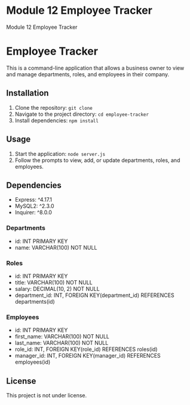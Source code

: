 # Module 12 Employee Tracker
 Module 12 Employee Tracker
# Employee Tracker

This is a command-line application that allows a business owner to view and manage departments, roles, and employees in their company.

## Installation

1. Clone the repository: `git clone`
2. Navigate to the project directory: `cd employee-tracker`
3. Install dependencies: `npm install`

## Usage

1. Start the application: `node server.js`
2. Follow the prompts to view, add, or update departments, roles, and employees.

## Dependencies

- Express: ^4.17.1
- MySQL2: ^2.3.0
- Inquirer: ^8.0.0


### Departments

- id: INT PRIMARY KEY
- name: VARCHAR(100) NOT NULL

### Roles

- id: INT PRIMARY KEY
- title: VARCHAR(100) NOT NULL
- salary: DECIMAL(10, 2) NOT NULL
- department_id: INT, FOREIGN KEY(department_id) REFERENCES departments(id)

### Employees

- id: INT PRIMARY KEY
- first_name: VARCHAR(100) NOT NULL
- last_name: VARCHAR(100) NOT NULL
- role_id: INT, FOREIGN KEY(role_id) REFERENCES roles(id)
- manager_id: INT, FOREIGN KEY(manager_id) REFERENCES employees(id)

## License

This project is not under license.
